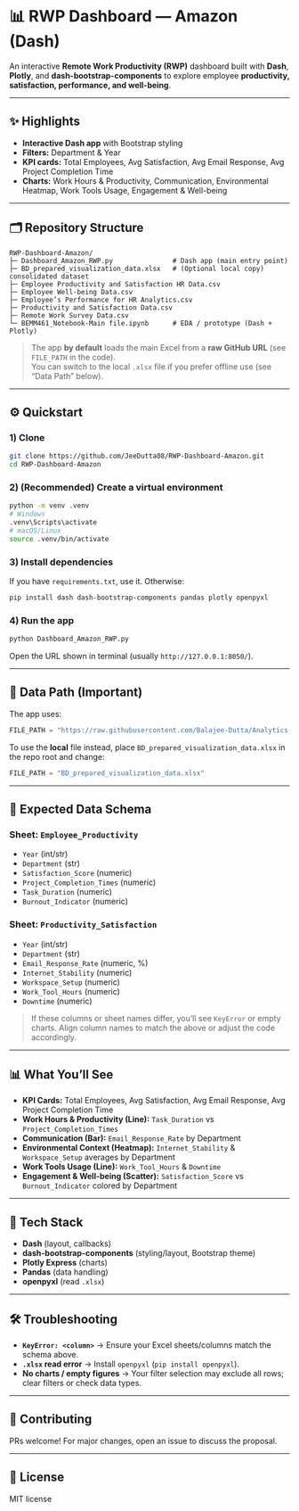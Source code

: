 # 📊 RWP Dashboard — Amazon (Dash)

An interactive **Remote Work Productivity (RWP)** dashboard built with **Dash**, **Plotly**, and **dash-bootstrap-components** to explore employee **productivity, satisfaction, performance, and well-being**.

---

## ✨ Highlights
- **Interactive Dash app** with Bootstrap styling  
- **Filters:** Department & Year  
- **KPI cards:** Total Employees, Avg Satisfaction, Avg Email Response, Avg Project Completion Time  
- **Charts:** Work Hours & Productivity, Communication, Environmental Heatmap, Work Tools Usage, Engagement & Well-being  

---

## 🗂️ Repository Structure
```
RWP-Dashboard-Amazon/
├─ Dashboard_Amazon_RWP.py               # Dash app (main entry point)
├─ BD_prepared_visualization_data.xlsx   # (Optional local copy) consolidated dataset
├─ Employee Productivity and Satisfaction HR Data.csv
├─ Employee Well-being Data.csv
├─ Employee’s Performance for HR Analytics.csv
├─ Productivity and Satisfaction Data.csv
├─ Remote Work Survey Data.csv
└─ BEMM461_Notebook-Main file.ipynb      # EDA / prototype (Dash + Plotly)
```

> The app **by default** loads the main Excel from a **raw GitHub URL** (see `FILE_PATH` in the code).  
> You can switch to the local `.xlsx` file if you prefer offline use (see “Data Path” below).

---

## ⚙️ Quickstart

### 1) Clone
```bash
git clone https://github.com/JeeDutta08/RWP-Dashboard-Amazon.git
cd RWP-Dashboard-Amazon
```

### 2) (Recommended) Create a virtual environment
```bash
python -m venv .venv
# Windows
.venv\Scripts\activate
# macOS/Linux
source .venv/bin/activate
```

### 3) Install dependencies
If you have `requirements.txt`, use it. Otherwise:
```bash
pip install dash dash-bootstrap-components pandas plotly openpyxl
```

### 4) Run the app
```bash
python Dashboard_Amazon_RWP.py
```

Open the URL shown in terminal (usually `http://127.0.0.1:8050/`).

---

## 🔗 Data Path (Important)

The app uses:

```python
FILE_PATH = "https://raw.githubusercontent.com/Balajee-Dutta/Analytics-and-Viz-BEMM461-/main/BD_prepared_visualization_data.xlsx"
```

To use the **local** file instead, place `BD_prepared_visualization_data.xlsx` in the repo root and change:

```python
FILE_PATH = "BD_prepared_visualization_data.xlsx"
```

---

## 📑 Expected Data Schema

### Sheet: `Employee_Productivity`
- `Year` (int/str)  
- `Department` (str)  
- `Satisfaction_Score` (numeric)  
- `Project_Completion_Times` (numeric)  
- `Task_Duration` (numeric)  
- `Burnout_Indicator` (numeric)  

### Sheet: `Productivity_Satisfaction`
- `Year` (int/str)  
- `Department` (str)  
- `Email_Response_Rate` (numeric, %)  
- `Internet_Stability` (numeric)  
- `Workspace_Setup` (numeric)  
- `Work_Tool_Hours` (numeric)  
- `Downtime` (numeric)  

> If these columns or sheet names differ, you’ll see `KeyError` or empty charts. Align column names to match the above or adjust the code accordingly.

---

## 📊 What You’ll See
- **KPI Cards:** Total Employees, Avg Satisfaction, Avg Email Response, Avg Project Completion Time  
- **Work Hours & Productivity (Line):** `Task_Duration` vs `Project_Completion_Times`  
- **Communication (Bar):** `Email_Response_Rate` by Department  
- **Environmental Context (Heatmap):** `Internet_Stability` & `Workspace_Setup` averages by Department  
- **Work Tools Usage (Line):** `Work_Tool_Hours` & `Downtime`  
- **Engagement & Well-being (Scatter):** `Satisfaction_Score` vs `Burnout_Indicator` colored by Department  

---

## 🧱 Tech Stack
- **Dash** (layout, callbacks)  
- **dash-bootstrap-components** (styling/layout, Bootstrap theme)  
- **Plotly Express** (charts)  
- **Pandas** (data handling)  
- **openpyxl** (read `.xlsx`)  

---

## 🛠️ Troubleshooting
- **`KeyError: <column>`** → Ensure your Excel sheets/columns match the schema above.  
- **`.xlsx` read error** → Install `openpyxl` (`pip install openpyxl`).  
- **No charts / empty figures** → Your filter selection may exclude all rows; clear filters or check data types.  

---

## 🤝 Contributing
PRs welcome! For major changes, open an issue to discuss the proposal.

---

## 📜 License
MIT  license 
